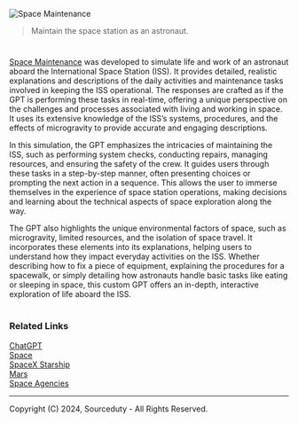 ![Space Maintenance](https://github.com/user-attachments/assets/9524db25-b4c3-4146-b921-26651f9e30d9)

> Maintain the space station as an astronaut.

#

[Space Maintenance](https://chatgpt.com/g/g-iY5m9L2EX-space-maintenance) was developed to simulate life and work of an astronaut aboard the International Space Station (ISS). It provides detailed, realistic explanations and descriptions of the daily activities and maintenance tasks involved in keeping the ISS operational. The responses are crafted as if the GPT is performing these tasks in real-time, offering a unique perspective on the challenges and processes associated with living and working in space. It uses its extensive knowledge of the ISS’s systems, procedures, and the effects of microgravity to provide accurate and engaging descriptions.

In this simulation, the GPT emphasizes the intricacies of maintaining the ISS, such as performing system checks, conducting repairs, managing resources, and ensuring the safety of the crew. It guides users through these tasks in a step-by-step manner, often presenting choices or prompting the next action in a sequence. This allows the user to immerse themselves in the experience of space station operations, making decisions and learning about the technical aspects of space exploration along the way.

The GPT also highlights the unique environmental factors of space, such as microgravity, limited resources, and the isolation of space travel. It incorporates these elements into its explanations, helping users to understand how they impact everyday activities on the ISS. Whether describing how to fix a piece of equipment, explaining the procedures for a spacewalk, or simply detailing how astronauts handle basic tasks like eating or sleeping in space, this custom GPT offers an in-depth, interactive exploration of life aboard the ISS.

#
### Related Links

[ChatGPT](https://github.com/sourceduty/ChatGPT)
<br>
[Space](https://github.com/sourceduty/Space)
<br>
[SpaceX Starship](https://github.com/sourceduty/SpaceX_Starship)
<br>
[Mars](https://github.com/sourceduty/Mars)
<br>
[Space Agencies](https://github.com/sourceduty/Space_Agencies)

***
Copyright (C) 2024, Sourceduty - All Rights Reserved.
